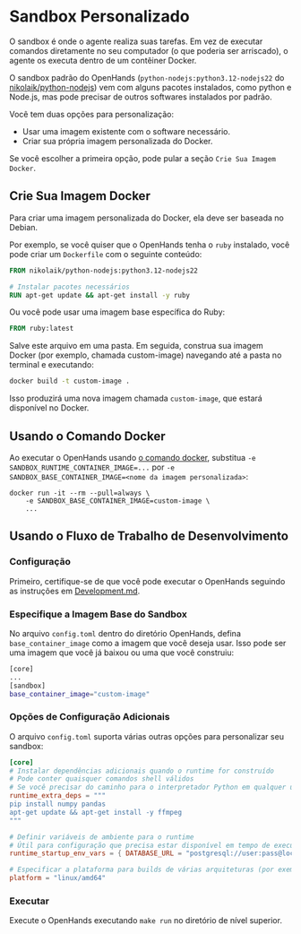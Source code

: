 # Sandbox Personalizado

O sandbox é onde o agente realiza suas tarefas. Em vez de executar comandos diretamente no seu computador
(o que poderia ser arriscado), o agente os executa dentro de um contêiner Docker.

O sandbox padrão do OpenHands (`python-nodejs:python3.12-nodejs22`
do [nikolaik/python-nodejs](https://hub.docker.com/r/nikolaik/python-nodejs)) vem com alguns pacotes instalados, como
python e Node.js, mas pode precisar de outros softwares instalados por padrão.

Você tem duas opções para personalização:

- Usar uma imagem existente com o software necessário.
- Criar sua própria imagem personalizada do Docker.

Se você escolher a primeira opção, pode pular a seção `Crie Sua Imagem Docker`.

## Crie Sua Imagem Docker

Para criar uma imagem personalizada do Docker, ela deve ser baseada no Debian.

Por exemplo, se você quiser que o OpenHands tenha o `ruby` instalado, você pode criar um `Dockerfile` com o seguinte conteúdo:

```dockerfile
FROM nikolaik/python-nodejs:python3.12-nodejs22

# Instalar pacotes necessários
RUN apt-get update && apt-get install -y ruby
```

Ou você pode usar uma imagem base específica do Ruby:

```dockerfile
FROM ruby:latest
```

Salve este arquivo em uma pasta. Em seguida, construa sua imagem Docker (por exemplo, chamada custom-image) navegando até a pasta no
terminal e executando:
```bash
docker build -t custom-image .
```

Isso produzirá uma nova imagem chamada `custom-image`, que estará disponível no Docker.

## Usando o Comando Docker

Ao executar o OpenHands usando [o comando docker](/modules/usage/installation#start-the-app), substitua
`-e SANDBOX_RUNTIME_CONTAINER_IMAGE=...` por `-e SANDBOX_BASE_CONTAINER_IMAGE=<nome da imagem personalizada>`:

```commandline
docker run -it --rm --pull=always \
    -e SANDBOX_BASE_CONTAINER_IMAGE=custom-image \
    ...
```

## Usando o Fluxo de Trabalho de Desenvolvimento

### Configuração

Primeiro, certifique-se de que você pode executar o OpenHands seguindo as instruções em [Development.md](https://github.com/All-Hands-AI/OpenHands/blob/main/Development.md).

### Especifique a Imagem Base do Sandbox

No arquivo `config.toml` dentro do diretório OpenHands, defina `base_container_image` como a imagem que você deseja usar.
Isso pode ser uma imagem que você já baixou ou uma que você construiu:

```bash
[core]
...
[sandbox]
base_container_image="custom-image"
```

### Opções de Configuração Adicionais

O arquivo `config.toml` suporta várias outras opções para personalizar seu sandbox:

```toml
[core]
# Instalar dependências adicionais quando o runtime for construído
# Pode conter quaisquer comandos shell válidos
# Se você precisar do caminho para o interpretador Python em qualquer um desses comandos, pode usar a variável $OH_INTERPRETER_PATH
runtime_extra_deps = """
pip install numpy pandas
apt-get update && apt-get install -y ffmpeg
"""

# Definir variáveis de ambiente para o runtime
# Útil para configuração que precisa estar disponível em tempo de execução
runtime_startup_env_vars = { DATABASE_URL = "postgresql://user:pass@localhost/db" }

# Especificar a plataforma para builds de várias arquiteturas (por exemplo, "linux/amd64" ou "linux/arm64")
platform = "linux/amd64"
```

### Executar

Execute o OpenHands executando ```make run``` no diretório de nível superior.
